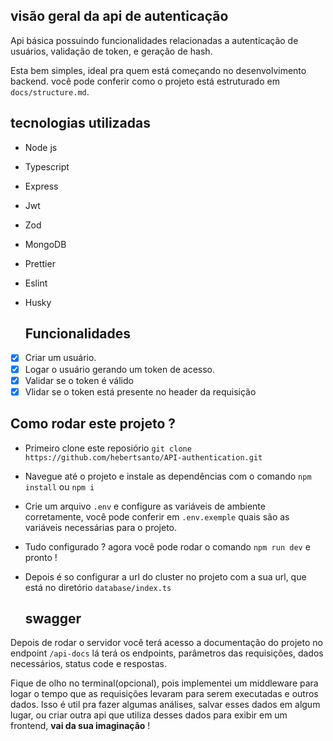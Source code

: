 ## visão geral da api de autenticação

Api básica possuindo funcionalidades relacionadas a autenticação de usuários, validação de token, e geração de hash.

Esta bem simples, ideal pra quem está começando no desenvolvimento backend.
você pode conferir como o projeto está estruturado em `docs/structure.md`.

## tecnologias utilizadas

- Node js
- Typescript
- Express
- Jwt
- Zod
- MongoDB
- Prettier
- Eslint
- Husky

  ## Funcionalidades

- [x] Criar um usuário.
- [x] Logar o usuário gerando um token de acesso.
- [x] Validar se o token é válido
- [x] Vlidar se o token está presente no header da requisição

## Como rodar este projeto ?

- Primeiro clone este reposiório `git clone https://github.com/hebertsanto/API-authentication.git`
- Navegue até o projeto e instale as dependências com o comando `npm install` ou `npm i`
- Crie um arquivo `.env` e configure as variáveis de ambiente corretamente, você pode conferir em `.env.exemple` quais são as variáveis necessárias para o projeto.
- Tudo configurado ? agora você pode rodar o comando `npm run dev` e pronto !
- Depois é so configurar a url do cluster no projeto com a sua url, que está no diretório `database/index.ts`

  ## swagger

 Depois de rodar o servidor você terá acesso a documentação do projeto no endpoint `/api-docs` lá terá os endpoints,
 parâmetros das requisições, dados necessários, status code e respostas.

 Fique de olho no terminal(opcional), pois implementei um middleware para logar o tempo que as requisições levaram para serem executadas e outros dados.
 Isso é util pra fazer algumas análises, salvar esses dados em algum lugar, ou criar outra api que utiliza desses dados para exibir em um frontend, **vai da sua imaginação** !
